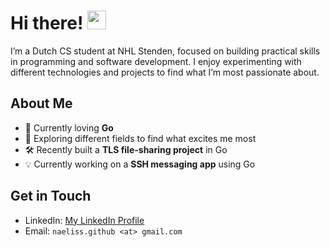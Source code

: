 # Hi there! <img src="https://media.giphy.com/media/hvRJCLFzcasrR4ia7z/giphy.gif" width="30px"/>
I’m a Dutch CS student at NHL Stenden, focused on building practical skills in programming and software development. I enjoy experimenting with different technologies and projects to find what I’m most passionate about.

## About Me

* 🌱 Currently loving **Go**
* 🧠 Exploring different fields to find what excites me most
* 🛠️ Recently built a **TLS file-sharing project** in Go
* 💡 Currently working on a **SSH messaging app** using Go


## Get in Touch

* LinkedIn: [My LinkedIn Profile](https://www.linkedin.com/in/nielsjasperss/)
* Email: `naeliss.github <at> gmail.com`
